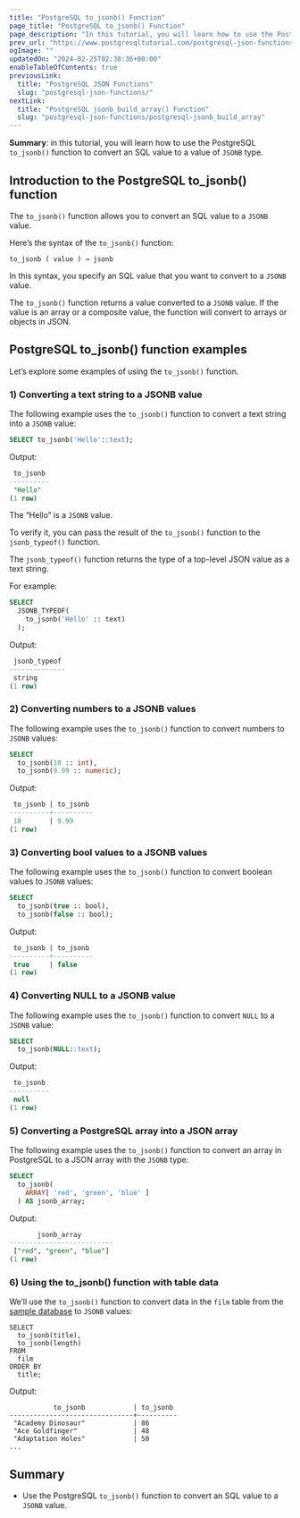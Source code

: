 ```yaml
---
title: "PostgreSQL to_jsonb() Function"
page_title: "PostgreSQL to_jsonb() Function"
page_description: "In this tutorial, you will learn how to use the PostgreSQL to_jsonb() function to convert an SQL value to a value of JSONB type."
prev_url: "https://www.postgresqltutorial.com/postgresql-json-functions/postgresql-to_jsonb/"
ogImage: ""
updatedOn: "2024-02-25T02:38:36+00:00"
enableTableOfContents: true
previousLink: 
  title: "PostgreSQL JSON Functions"
  slug: "postgresql-json-functions/"
nextLink: 
  title: "PostgreSQL jsonb_build_array() Function"
  slug: "postgresql-json-functions/postgresql-jsonb_build_array"
---
```





**Summary**: in this tutorial, you will learn how to use the PostgreSQL `to_jsonb()` function to convert an SQL value to a value of `JSONB` type.


## Introduction to the PostgreSQL to\_jsonb() function

The `to_jsonb()` function allows you to convert an SQL value to a `JSONB` value.

Here’s the syntax of the `to_jsonb()` function:


```sqlsql
to_jsonb ( value ) → jsonb
```
In this syntax, you specify an SQL value that you want to convert to a `JSONB` value.

The `to_jsonb()` function returns a value converted to a `JSONB` value. If the value is an array or a composite value, the function will convert to arrays or objects in JSON.


## PostgreSQL to\_jsonb() function examples

Let’s explore some examples of using the `to_jsonb()` function.


### 1\) Converting a text string to a JSONB value

The following example uses the `to_jsonb()` function to convert a text string into a `JSONB` value:


```sql
SELECT to_jsonb('Hello'::text);
```
Output:


```sql
 to_jsonb
----------
 "Hello"
(1 row)
```
The “Hello” is a `JSONB` value.

To verify it, you can pass the result of the `to_jsonb()` function to the `jsonb_typeof()` function.

The `jsonb_typeof()` function returns the type of a top\-level JSON value as a text string.

For example:


```sql
SELECT 
  JSONB_TYPEOF(
    to_jsonb('Hello' :: text)
  );
```
Output:


```sql
 jsonb_typeof
--------------
 string
(1 row)
```

### 2\) Converting numbers to a JSONB values

The following example uses the `to_jsonb()` function to convert numbers to `JSONB` values:


```sql
SELECT 
  to_jsonb(10 :: int), 
  to_jsonb(9.99 :: numeric);
```
Output:


```sql
 to_jsonb | to_jsonb
----------+----------
 10       | 9.99
(1 row)
```

### 3\) Converting bool values to a JSONB values

The following example uses the `to_jsonb()` function to convert boolean values to `JSONB` values:


```sql
SELECT 
  to_jsonb(true :: bool), 
  to_jsonb(false :: bool);
```
Output:


```sql
 to_jsonb | to_jsonb
----------+----------
 true     | false
(1 row)
```

### 4\) Converting NULL to a JSONB value

The following example uses the `to_jsonb()` function to convert `NULL` to a `JSONB` value:


```sql
SELECT 
  to_jsonb(NULL::text);
```
Output:


```sql
 to_jsonb
----------
 null
(1 row)
```

### 5\) Converting a PostgreSQL array into a JSON array

The following example uses the `to_jsonb()` function to convert an array in PostgreSQL to a JSON array with the `JSONB` type:


```sql
SELECT 
  to_jsonb(
    ARRAY[ 'red', 'green', 'blue' ]
  ) AS jsonb_array;
```
Output:


```sql
       jsonb_array
--------------------------
 ["red", "green", "blue"]
(1 row)
```

### 6\) Using the to\_jsonb() function with table data

We’ll use the `to_jsonb()` function to convert data in the `film` table from the [sample database](../postgresql-getting-started/postgresql-sample-database) to `JSONB` values:


```
SELECT 
  to_jsonb(title), 
  to_jsonb(length) 
FROM 
  film 
ORDER BY 
  title;
```
Output:


```
           to_jsonb            | to_jsonb
-------------------------------+----------
 "Academy Dinosaur"            | 86
 "Ace Goldfinger"              | 48
 "Adaptation Holes"            | 50
...
```

## Summary

* Use the PostgreSQL `to_jsonb()` function to convert an SQL value to a `JSONB` value.

